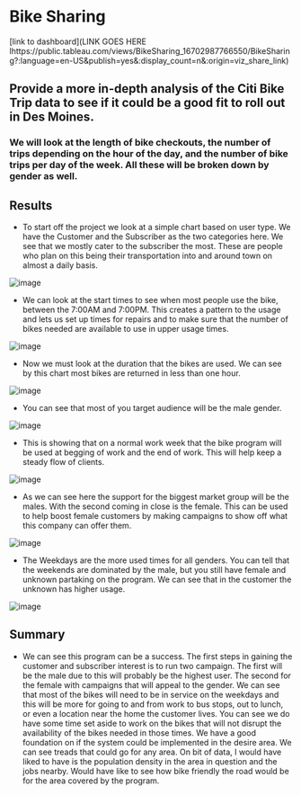 # Bike Sharing 

[link to dashboard](LINK GOES HERE lhttps://public.tableau.com/views/BikeSharing_16702987766550/BikeSharing?:language=en-US&publish=yes&:display_count=n&:origin=viz_share_link)

## Provide a more in-depth analysis of the Citi Bike Trip data to see if it could be a good fit to roll out in Des Moines.

### We will look at the length of bike checkouts, the number of trips depending on the hour of the day, and the number of bike trips per day of the week. All these will be broken down by gender as well.

## Results

- To start off the project we look at a simple chart based on user type. We have the Customer and the Subscriber as the two categories here.  We see that we mostly cater to the subscriber the most. These are people who plan on this being their transportation into and around town on almost a daily basis. 

![image](https://user-images.githubusercontent.com/110645195/207767406-893c87e9-f434-40ae-b347-33f6e07f3de6.png)

- We can look at the start times to see when most people use the bike, between the 7:00AM and 7:00PM. This creates a pattern to the usage and lets us set up times for repairs and to make sure that the number of bikes needed are available to use in upper usage times. 

![image](https://user-images.githubusercontent.com/110645195/207767438-f8bb705b-beb8-4607-991c-a52c1d73f0d3.png)

- Now we must look at the duration that the bikes are used. 
We can see by this chart most bikes are returned in less than one hour. 

![image](https://user-images.githubusercontent.com/110645195/207767461-99952381-90dd-4ef5-b92e-298fbe56e315.png)
 
- You can see that most of you target audience will be the male gender.
 
![image](https://user-images.githubusercontent.com/110645195/207767498-9868028d-7eef-4936-87d7-c57e4d9004fe.png)

- This is showing that on a normal work week that the bike program will be used at begging of work and the end of work. This will help keep a steady flow of clients. 

![image](https://user-images.githubusercontent.com/110645195/207767530-fc833867-7853-4bf1-814c-11c6624a219a.png)

- As we can see here the support for the biggest market group will be the males. With the second coming in close is the female. This can be used to help boost female customers by making campaigns to show off what this company can offer them.

 ![image](https://user-images.githubusercontent.com/110645195/207767556-2e833ee6-42c5-4e51-b26f-e23742c50b46.png)

- The Weekdays are the more used times for all genders. You can tell that the weekends are dominated by the male, but you still have female and unknown partaking on the program. We can see that in the customer the unknown has higher usage. 
 
![image](https://user-images.githubusercontent.com/110645195/207767582-cc7e3de8-de3e-4655-897d-6bcc238cb90f.png)

## Summary

-   We can see this program can be a success. The first steps in gaining the customer and subscriber interest is to run two campaign. The first will be the male due to this will probably be the highest user. The second for the female with campaigns that will appeal to the gender. We can see that most of the bikes will need to be in service on the weekdays and this will be more for going to and from work to bus stops, out to lunch, or even a location near the home the customer lives. You can see we do have some time set aside to work on the bikes that will not disrupt the availability of the bikes needed in those times. We have a good foundation on if the system could be implemented in the desire area. We can see treads that could go for any area. On bit of data, I would have liked to have is the population density in the area in question and the jobs nearby. Would have like to see how bike friendly the road would be for the area covered by the program.  
